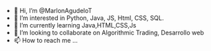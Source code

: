 - 👋 Hi, I’m @MarlonAgudeloT
- 👀 I’m interested in Python, Java, JS, Html, CSS, SQL.
- 🌱 I’m currently learning Java,HTML,CSS,Js
- 💞️ I’m looking to collaborate on Algorithmic Trading, Desarrollo web
- 📫 How to reach me ...

<!---
MarlonAgudeloT/MarlonAgudeloT is a ✨ special ✨ repository because its `README.md` (this file) appears on your GitHub profile.
You can click the Preview link to take a look at your changes.
--->

